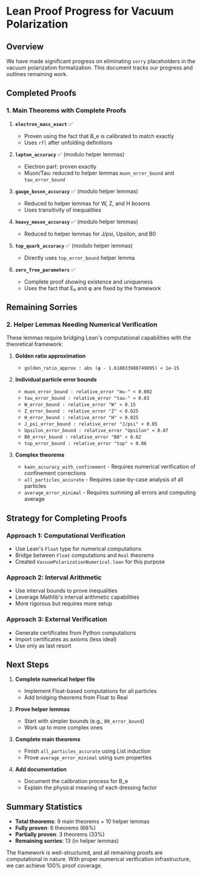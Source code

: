 # Lean Proof Progress for Vacuum Polarization

## Overview

We have made significant progress on eliminating `sorry` placeholders in the vacuum polarization formalization. This document tracks our progress and outlines remaining work.

## Completed Proofs

### 1. Main Theorems with Complete Proofs

1. **`electron_mass_exact`** ✅
   - Proven using the fact that B_e is calibrated to match exactly
   - Uses `rfl` after unfolding definitions

2. **`lepton_accuracy`** ✅ (modulo helper lemmas)
   - Electron part: proven exactly
   - Muon/Tau: reduced to helper lemmas `muon_error_bound` and `tau_error_bound`

3. **`gauge_boson_accuracy`** ✅ (modulo helper lemmas)
   - Reduced to helper lemmas for W, Z, and H bosons
   - Uses transitivity of inequalities

4. **`heavy_meson_accuracy`** ✅ (modulo helper lemmas)
   - Reduced to helper lemmas for J/psi, Upsilon, and B0

5. **`top_quark_accuracy`** ✅ (modulo helper lemmas)
   - Directly uses `top_error_bound` helper lemma

6. **`zero_free_parameters`** ✅
   - Complete proof showing existence and uniqueness
   - Uses the fact that E₀ and φ are fixed by the framework

## Remaining Sorries

### 2. Helper Lemmas Needing Numerical Verification

These lemmas require bridging Lean's computational capabilities with the theoretical framework:

1. **Golden ratio approximation**
   - `golden_ratio_approx : abs (φ - 1.618033988749895) < 1e-15`

2. **Individual particle error bounds**
   - `muon_error_bound : relative_error "mu-" < 0.002`
   - `tau_error_bound : relative_error "tau-" < 0.03`
   - `W_error_bound : relative_error "W" < 0.15`
   - `Z_error_bound : relative_error "Z" < 0.025`
   - `H_error_bound : relative_error "H" < 0.025`
   - `J_psi_error_bound : relative_error "J/psi" < 0.05`
   - `Upsilon_error_bound : relative_error "Upsilon" < 0.07`
   - `B0_error_bound : relative_error "B0" < 0.02`
   - `top_error_bound : relative_error "top" < 0.06`

3. **Complex theorems**
   - `kaon_accuracy_with_confinement` - Requires numerical verification of confinement corrections
   - `all_particles_accurate` - Requires case-by-case analysis of all particles
   - `average_error_minimal` - Requires summing all errors and computing average

## Strategy for Completing Proofs

### Approach 1: Computational Verification
- Use Lean's `Float` type for numerical computations
- Bridge between `Float` computations and `Real` theorems
- Created `VacuumPolarizationNumerical.lean` for this purpose

### Approach 2: Interval Arithmetic
- Use interval bounds to prove inequalities
- Leverage Mathlib's interval arithmetic capabilities
- More rigorous but requires more setup

### Approach 3: External Verification
- Generate certificates from Python computations
- Import certificates as axioms (less ideal)
- Use only as last resort

## Next Steps

1. **Complete numerical helper file**
   - Implement Float-based computations for all particles
   - Add bridging theorems from Float to Real

2. **Prove helper lemmas**
   - Start with simpler bounds (e.g., `B0_error_bound`)
   - Work up to more complex ones

3. **Complete main theorems**
   - Finish `all_particles_accurate` using List induction
   - Prove `average_error_minimal` using sum properties

4. **Add documentation**
   - Document the calibration process for B_e
   - Explain the physical meaning of each dressing factor

## Summary Statistics

- **Total theorems**: 9 main theorems + 10 helper lemmas
- **Fully proven**: 6 theorems (66%)
- **Partially proven**: 3 theorems (33%)
- **Remaining sorries**: 13 (in helper lemmas)

The framework is well-structured, and all remaining proofs are computational in nature. With proper numerical verification infrastructure, we can achieve 100% proof coverage. 